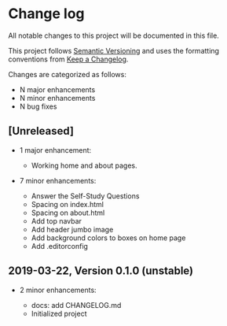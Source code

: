 # Change log

All notable changes to this project will be documented in this file.

This project follows [Semantic Versioning](http://semver.org/) and uses the formatting conventions from [Keep a Changelog](http://keepachangelog.com).

Changes are categorized as follows:

* N major enhancements
* N minor enhancements
* N bug fixes

## [Unreleased]

* 1 major enhancement:

  * Working home and about pages.

* 7 minor enhancements:

  * Answer the Self-Study Questions
  * Spacing on index.html
  * Spacing on about.html
  * Add top navbar
  * Add header jumbo image
  * Add background colors to boxes on home page
  * Add .editorconfig

## 2019-03-22, Version 0.1.0 (unstable)

* 2 minor enhancements:

  * docs: add CHANGELOG.md
  * Initialized project
